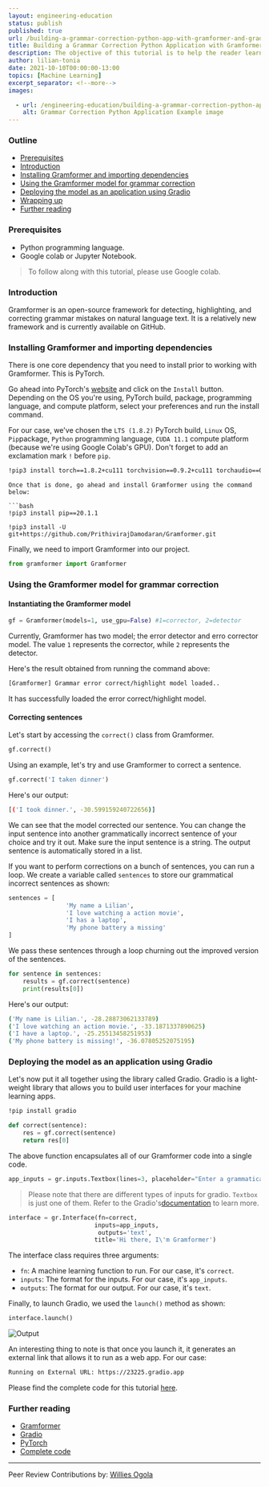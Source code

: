 ```yaml
---
layout: engineering-education
status: publish
published: true
url: /building-a-grammar-correction-python-app-with-gramformer-and-gradio/
title: Building a Grammar Correction Python Application with Gramformer and Gradio
description: The objective of this tutorial is to help the reader learn how to build a grammar correction python application using a library known as Gramformer and the gradio app.
author: lilian-tonia
date: 2021-10-10T00:00:00-13:00
topics: [Machine Learning]
excerpt_separator: <!--more-->
images:

  - url: /engineering-education/building-a-grammar-correction-python-app-with-gramformer-and-gradio/hero.png
    alt: Grammar Correction Python Application Example image
---
```


### Outline
- [Prerequisites](#prerequisites)
- [Introduction](#introduction)
- [Installing Gramformer and importing dependencies](#installing-gramformer-and-importing-dependencies)
- [Using the Gramformer model for grammar correction](#using-the-gramformer-model-for-grammar-correction)
- [Deploying the model as an application using Gradio](#deploying-the-model-as-an-application-using-gradio)
- [Wrapping up](#wrapping-up)
- [Further reading](#further-reading)

### Prerequisites
- Python programming language.
- Google colab or Jupyter Notebook. 
> To follow along with this tutorial, please use Google colab.

### Introduction

Gramformer is an open-source framework for detecting, highlighting, and correcting grammar mistakes on natural language text. It is a relatively new framework and is currently available on GitHub.

### Installing Gramformer and importing dependencies

There is one core dependency that you need to install prior to working with Gramformer. This is PyTorch.

Go ahead into PyTorch's [website](https://pytorch.org/) and click on the `Install` button. Depending on the OS you're using, PyTorch build, package, programming language, and compute platform, select your preferences and run the install command.  

For our case, we've chosen the `LTS (1.8.2)` PyTorch build, `Linux` OS, `Pip`package, `Python` programming language, `CUDA 11.1` compute platform (because we're using Google Colab's GPU). Don't forget to add an exclamation mark `!` before `pip`.

```bash
!pip3 install torch==1.8.2+cu111 torchvision==0.9.2+cu111 torchaudio==0.8.2 -f https://download.pytorch.org/whl/lts/1.8/torch_lts.html
```

```
Once that is done, go ahead and install Gramformer using the command below:

```bash
!pip3 install pip==20.1.1 

!pip3 install -U git+https://github.com/PrithivirajDamodaran/Gramformer.git
```
Finally, we need to import Gramformer into our project.

```python
from gramformer import Gramformer
```

### Using the Gramformer model for grammar correction

#### Instantiating the Gramformer model
```python
gf = Gramformer(models=1, use_gpu=False) #1=corrector, 2=detector
```
Currently, Gramformer has two model; the error detector and erro corrector model. The value `1` represents the corrector, while `2` represents the detector. 

Here's the result obtained from running the command above:

```bash
[Gramformer] Grammar error correct/highlight model loaded..
```
It has successfully loaded the error correct/highlight model.

#### Correcting sentences

Let's start by accessing the `correct()` class from Gramformer.

```python
gf.correct()
```
Using an example, let's try and use Gramformer to correct a sentence.

```python
gf.correct('I taken dinner')
```

Here's our output:

```bash
[('I took dinner.', -30.599159240722656)]
```
We can see that the model corrected our sentence. You can change the input sentence into another grammatically incorrect sentence of your choice and try it out. Make sure the input sentence is a string. The output sentence is automatically stored in a list.

If you want to perform corrections on a bunch of sentences, you can run a loop. We create a variable called `sentences` to store our grammatical incorrect sentences as shown:

```python
sentences = [
                'My name a Lilian',
                'I love watching a action movie',
                'I has a laptop',
                'My phone battery a missing'
]
```
We pass these sentences through a loop churning out the improved version of the sentences.

```python
for sentence in sentences:
    results = gf.correct(sentence)
    print(results[0])
```

Here's our output:

```bash
('My name is Lilian.', -28.28873062133789)
('I love watching an action movie.', -33.1871337890625)
('I have a laptop.', -25.25513458251953)
('My phone battery is missing!', -36.07805252075195)
```

### Deploying the model as an application using Gradio

Let's now put it all together using the library called Gradio. Gradio is a light-weight library that allows you to build user interfaces for your machine learning apps.

```bash
!pip install gradio
```
```python
def correct(sentence):
    res = gf.correct(sentence) 
    return res[0] 
```
The above function encapsulates all of our Gramformer code into a single code.

```python
app_inputs = gr.inputs.Textbox(lines=3, placeholder="Enter a grammatically incorrect sentence here...")
```
>Please note that there are different types of inputs for gradio. `Textbox` is just one of them. Refer to the Gradio's[documentation](https://www.gradio.app/) to learn more. 

```python
interface = gr.Interface(fn=correct, 
                        inputs=app_inputs,
                         outputs='text', 
                        title='Hi there, I\'m Gramformer')
```
The interface class requires three arguments:

- `fn`: A machine learning function to run. For our case, it's `correct`.
- `inputs`: The format for the inputs. For our case, it's `app_inputs`.
- `outputs`: The format for our output. For our case, it's `text`.

Finally, to launch Gradio, we used the `launch()` method as shown:

```python
interface.launch()
```

![Output](/engineering-education/building-a-grammar-correction-python-app-with-gramformer-and-gradio/gramformer.png)

An interesting thing to note is that once you launch it, it generates an external link that allows it to run as a web app. For our case:
```bash
Running on External URL: https://23225.gradio.app
```

Please find the complete code for this tutorial [here](https://colab.research.google.com/drive/1sTt1R69ajgYme6LNFfEw8RYSmKRkp5vq?usp=sharing).

### Further reading
- [Gramformer](https://github.com/PrithivirajDamodaran/Gramformer)
- [Gradio](https://www.gradio.app/)
- [PyTorch](https://pytorch.org/)
- [Complete code](https://colab.research.google.com/drive/1sTt1R69ajgYme6LNFfEw8RYSmKRkp5vq?usp=sharing)

---
Peer Review Contributions by: [Willies Ogola](/engineering-education/authors/willies-ogola/)
